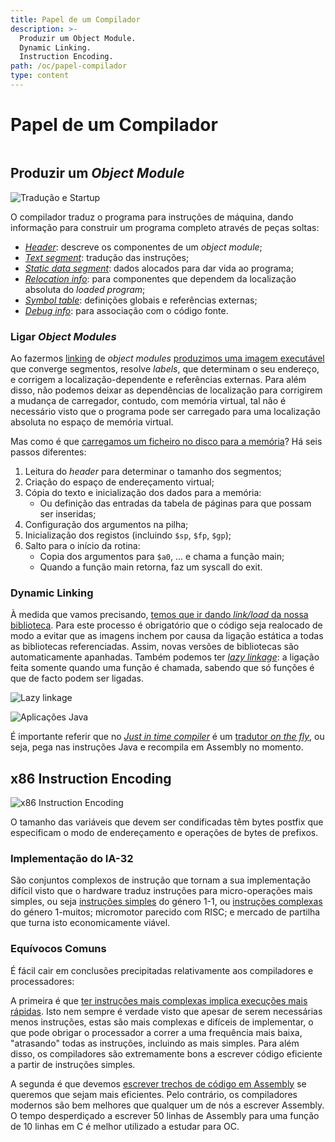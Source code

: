 ```yaml
---
title: Papel de um Compilador
description: >-
  Produzir um Object Module.
  Dynamic Linking.
  Instruction Encoding.
path: /oc/papel-compilador
type: content
---
```


# Papel de um Compilador

```toc

```

## Produzir um _Object Module_

![Tradução e Startup](./assets/0003-traducao.png#dark=3)

O compilador traduz o programa para instruções de máquina, dando informação para construir um programa completo através de peças soltas:

- [_Header_](color:yellow): descreve os componentes de um _object module_;
- [_Text segment_](color:orange): tradução das instruções;
- [_Static data segment_](color:red): dados alocados para dar vida ao programa;
- [_Relocation info_](color:pink): para componentes que dependem da localização absoluta do _loaded program_;
- [_Symbol table_](color:purple): definições globais e referências externas;
- [_Debug info_](color:blue): para associação com o código fonte.

### Ligar _Object Modules_

Ao fazermos [linking](color:pink) de _object modules_
[produzimos uma imagem executável](color:purple) que converge segmentos,
resolve _labels_, que determinam o seu endereço, e corrigem a
localização-dependente e referências externas.
Para além disso, não podemos deixar as dependências de localização para
corrigirem a mudança de carregador, contudo, com memória virtual,
tal não é necessário visto que o programa pode ser carregado para uma
localização absoluta no espaço de memória virtual.

Mas como é que [carregamos um ficheiro no disco para a memória](color:pink)?
Há seis passos diferentes:

1. Leitura do _header_ para determinar o tamanho dos segmentos;
2. Criação do espaço de endereçamento virtual;
3. Cópia do texto e inicialização dos dados para a memória:
   - Ou definição das entradas da tabela de páginas para que possam ser inseridas;
4. Configuração dos argumentos na pilha;
5. Inicialização dos registos (incluindo `$sp`, `$fp`, `$gp`);
6. Salto para o início da rotina:
   - Copia dos argumentos para `$a0`, ... e chama a função main;
   - Quando a função main retorna, faz um syscall do exit.

### Dynamic Linking

À medida que vamos precisando, [temos que ir dando _link/load_ da nossa biblioteca](color:pink).
Para este processo é obrigatório que o código seja realocado de modo a
evitar que as imagens inchem por causa da ligação estática a todas as
bibliotecas referenciadas.
Assim, novas versões de bibliotecas são automaticamente apanhadas.
Também podemos ter [_lazy linkage_](color:pink): a ligação feita somente quando
uma função é chamada, sabendo que só funções é que de facto podem ser ligadas.

![Lazy linkage](./assets/0003-lazy-linkage.png#dark=3)

![Aplicações Java](./assets/0003-java.png#dark=3)

É importante referir que no [_Just in time compiler_](color:pink) é um
[tradutor _on the fly_](color:purple), ou seja, pega nas instruções Java
e recompila em Assembly no momento.

## x86 Instruction Encoding

![x86 Instruction Encoding](./assets/0003-x86.jpg#dark=3)

O tamanho das variáveis que devem ser condificadas têm bytes postfix que
especificam o modo de endereçamento e operações de bytes de prefixos.

### Implementação do IA-32

São conjuntos complexos de instrução que tornam a sua implementação difícil
visto que o hardware traduz instruções para micro-operações mais simples,
ou seja [instruções simples](color:pink) do género 1-1, ou
[instruções complexas](color:pink) do género 1-muitos;
micromotor parecido com RISC;
e mercado de partilha que turna isto economicamente viável.

### Equívocos Comuns

É fácil cair em conclusões precipitadas relativamente aos compiladores e processadores:

A primeira é que [ter instruções mais complexas implica execuções mais rápidas](color:pink).
Isto nem sempre é verdade visto que apesar de serem necessárias menos instruções,
estas são mais complexas e difíceis de implementar,
o que pode obrigar o processador a correr a uma frequência mais baixa,
"atrasando" todas as instruções, incluindo as mais simples.
Para além disso, os compiladores são extremamente bons a escrever código
eficiente a partir de instruções simples.

A segunda é que devemos [escrever trechos de código em Assembly](color:purple)
se queremos que sejam mais eficientes.
Pelo contrário, os compiladores modernos são bem melhores que qualquer um de nós a escrever Assembly.
O tempo desperdiçado a escrever 50 linhas de Assembly para uma função de
10 linhas em C é melhor utilizado a estudar para OC.
